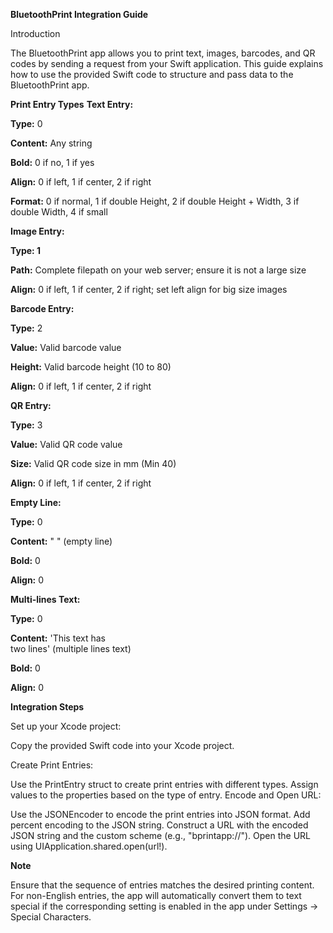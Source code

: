 **BluetoothPrint Integration Guide**

Introduction

The BluetoothPrint app allows you to print text, images, barcodes, and QR codes by sending a request from your Swift application. This guide explains how to use the provided Swift code to structure and pass data to the BluetoothPrint app.

**Print Entry Types**
**Text Entry:**

**Type:** 0

**Content:** Any string

**Bold:** 0 if no, 1 if yes

**Align:** 0 if left, 1 if center, 2 if right

**Format:** 0 if normal, 1 if double Height, 2 if double Height + Width, 3 if double Width, 4 if small

**Image Entry:**

**Type: 1**

**Path:** Complete filepath on your web server; ensure it is not a large size

**Align:** 0 if left, 1 if center, 2 if right; set left align for big size images

**Barcode Entry:**

**Type:** 2

**Value:** Valid barcode value

**Height:** Valid barcode height (10 to 80)

**Align:** 0 if left, 1 if center, 2 if right

**QR Entry:**

**Type:** 3

**Value:** Valid QR code value

**Size:** Valid QR code size in mm (Min 40)

**Align:** 0 if left, 1 if center, 2 if right

**Empty Line:**

**Type:** 0

**Content:** " " (empty line)

**Bold:** 0

**Align:** 0

**Multi-lines Text:**

**Type:** 0

**Content:** 'This text has<br />two lines' (multiple lines text)

**Bold:** 0

**Align:** 0

**Integration Steps**


Set up your Xcode project:

Copy the provided Swift code into your Xcode project.

Create Print Entries:

Use the PrintEntry struct to create print entries with different types.
Assign values to the properties based on the type of entry.
Encode and Open URL:

Use the JSONEncoder to encode the print entries into JSON format.
Add percent encoding to the JSON string.
Construct a URL with the encoded JSON string and the custom scheme (e.g., "bprintapp://").
Open the URL using UIApplication.shared.open(url!).

**Note**

Ensure that the sequence of entries matches the desired printing content.
For non-English entries, the app will automatically convert them to text special if the corresponding setting is enabled in the app under Settings -> Special Characters.
